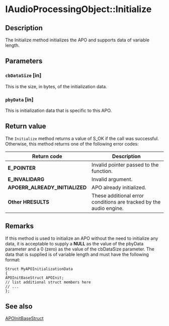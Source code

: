 # IAudioProcessingObject::Initialize

## Description

The Initialize method initializes the APO and supports data of variable length.

## Parameters

### `cbDataSize` [in]

This is the size, in bytes, of the initialization data.

### `pbyData` [in]

This is initialization data that is specific to this APO.

## Return value

The `Initialize` method returns a value of S_OK if the call was successful. Otherwise, this method returns one of the following error codes:

| Return code | Description |
| --- | --- |
| **E_POINTER** | Invalid pointer passed to the function. |
| **E_INVALIDARG** | Invalid argument. |
| **APOERR_ALREADY_INITIALIZED** | APO already initialized. |
| **Other HRESULTS** | These additional error conditions are tracked by the audio engine. |

## Remarks

If this method is used to initialize an APO without the need to initialize any data, it is acceptable to supply a **NULL** as the value of the pbyData parameter and a 0 (zero) as the value of the cbDataSize parameter. The data that is supplied is of variable length and must have the following format:

```
Struct MyAPOInitializationData
{
APOInitBaseStruct APOInit;
// list additional struct members here
// ...
};
```

## See also

[APOInitBaseStruct](https://learn.microsoft.com/windows/desktop/api/audioenginebaseapo/ns-audioenginebaseapo-apoinitbasestruct)